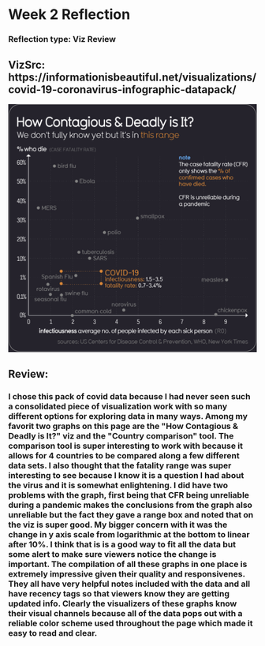 <h1>Week 2 Reflection</h1>
<h3>Reflection type: Viz Review</h3>
<h2>VizSrc: https://informationisbeautiful.net/visualizations/covid-19-coronavirus-infographic-datapack/</h2>

![Viz Display from link](images/week2Viz.PNG)

<h2>Review:</h2>
<h3>I chose this pack of covid data because I had never seen such a consolidated piece of visualization work with so many different options for exploring data in many ways. Among my favorit two graphs on this page are the "How Contagious & Deadly is It?" viz and the "Country comparison" tool. The comparison tool is super interesting to work with because it allows for 4 countries to be compared along a few different data sets. I also thought that the fatality range was super interesting to see because I know it is a question I had about the virus and it is somewhat enlightening. I did have two problems with the graph, first being that CFR being unreliable during a pandemic makes the conclusions from the graph also unreliable but the fact they gave a range box and noted that on the viz is super good. My bigger concern with it was the change in y axis scale from logarithmic at the bottom to linear after 10%. I think that is is a good way to fit all the data but some alert to make sure viewers notice the change is important. The compilation of all these graphs in one place is extremely impressive given their quality and responsivenes. They all have very helpful notes included with the data and all have recency tags so that viewers know they are getting updated info. Clearly the visualizers of these graphs know their visual channels because all of the data pops out with a reliable color scheme used throughout the page which made it easy to read and clear.</h3>